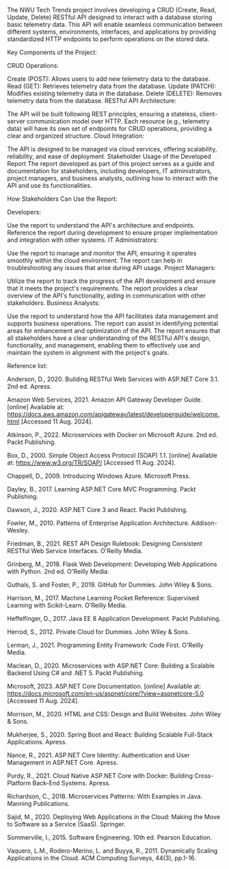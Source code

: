 
The NWU Tech Trends project involves developing a CRUD (Create, Read, Update, Delete) RESTful API designed to interact with a database storing basic telemetry data. This API will enable seamless communication between different systems, environments, interfaces, and applications by providing standardized HTTP endpoints to perform operations on the stored data.

Key Components of the Project:

CRUD Operations:

Create (POST): Allows users to add new telemetry data to the database.
Read (GET): Retrieves telemetry data from the database.
Update (PATCH): Modifies existing telemetry data in the database.
Delete (DELETE): Removes telemetry data from the database.
RESTful API Architecture:

The API will be built following REST principles, ensuring a stateless, client-server communication model over HTTP.
Each resource (e.g., telemetry data) will have its own set of endpoints for CRUD operations, providing a clear and organized structure.
Cloud Integration:

The API is designed to be managed via cloud services, offering scalability, reliability, and ease of deployment.
Stakeholder Usage of the Developed Report
The report developed as part of this project serves as a guide and documentation for stakeholders, including developers, IT administrators, project managers, and business analysts, outlining how to interact with the API and use its functionalities.

How Stakeholders Can Use the Report:

Developers:

Use the report to understand the API's architecture and endpoints.
Reference the report during development to ensure proper implementation and integration with other systems.
IT Administrators:

Use the report to manage and monitor the API, ensuring it operates smoothly within the cloud environment.
The report can help in troubleshooting any issues that arise during API usage.
Project Managers:

Utilize the report to track the progress of the API development and ensure that it meets the project's requirements.
The report provides a clear overview of the API's functionality, aiding in communication with other stakeholders.
Business Analysts:

Use the report to understand how the API facilitates data management and supports business operations.
The report can assist in identifying potential areas for enhancement and optimization of the API.
The report ensures that all stakeholders have a clear understanding of the RESTful API's design, functionality, and management, enabling them to effectively use and maintain the system in alignment with the project's goals.

Reference list:

Anderson, D., 2020. Building RESTful Web Services with ASP.NET Core 3.1. 2nd ed. Apress.

Amazon Web Services, 2021. Amazon API Gateway Developer Guide. [online] Available at: https://docs.aws.amazon.com/apigateway/latest/developerguide/welcome.html [Accessed 11 Aug. 2024].

Atkinson, P., 2022. Microservices with Docker on Microsoft Azure. 2nd ed. Packt Publishing.

Box, D., 2000. Simple Object Access Protocol (SOAP) 1.1. [online] Available at: https://www.w3.org/TR/SOAP/ [Accessed 11 Aug. 2024].

Chappell, D., 2009. Introducing Windows Azure. Microsoft Press.

Dayley, B., 2017. Learning ASP.NET Core MVC Programming. Packt Publishing.

Dawson, J., 2020. ASP.NET Core 3 and React. Packt Publishing.

Fowler, M., 2010. Patterns of Enterprise Application Architecture. Addison-Wesley.

Friedman, B., 2021. REST API Design Rulebook: Designing Consistent RESTful Web Service Interfaces. O'Reilly Media.

Grinberg, M., 2018. Flask Web Development: Developing Web Applications with Python. 2nd ed. O'Reilly Media.

Guthals, S. and Foster, P., 2019. GitHub for Dummies. John Wiley & Sons.

Harrison, M., 2017. Machine Learning Pocket Reference: Supervised Learning with Scikit-Learn. O'Reilly Media.

Heffelfinger, D., 2017. Java EE 8 Application Development. Packt Publishing.

Herrod, S., 2012. Private Cloud for Dummies. John Wiley & Sons.

Lerman, J., 2021. Programming Entity Framework: Code First. O'Reilly Media.

Maclean, D., 2020. Microservices with ASP.NET Core: Building a Scalable Backend Using C# and .NET 5. Packt Publishing.

Microsoft, 2023. ASP.NET Core Documentation. [online] Available at: https://docs.microsoft.com/en-us/aspnet/core/?view=aspnetcore-5.0 [Accessed 11 Aug. 2024].

Morrison, M., 2020. HTML and CSS: Design and Build Websites. John Wiley & Sons.

Mukherjee, S., 2020. Spring Boot and React: Building Scalable Full-Stack Applications. Apress.

Nance, R., 2021. ASP.NET Core Identity: Authentication and User Management in ASP.NET Core. Apress.

Purdy, R., 2021. Cloud Native ASP.NET Core with Docker: Building Cross-Platform Back-End Systems. Apress.

Richardson, C., 2018. Microservices Patterns: With Examples in Java. Manning Publications.

Sajid, M., 2020. Deploying Web Applications in the Cloud: Making the Move to Software as a Service (SaaS). Springer.

Sommerville, I., 2015. Software Engineering. 10th ed. Pearson Education.

Vaquero, L.M., Rodero-Merino, L. and Buyya, R., 2011. Dynamically Scaling Applications in the Cloud. ACM Computing Surveys, 44(3), pp.1-16.






